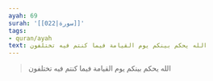```yaml
---
ayah: 69
surah: '[[022|سورة]]'
tags:
- quran/ayah
text: الله يحكم بينكم يوم القيامة فيما كنتم فيه تختلفون
---
```

> الله يحكم بينكم يوم القيامة فيما كنتم فيه تختلفون
